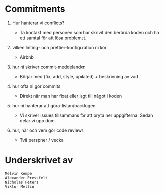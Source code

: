 # Commitments

1. Hur hanterar vi conflicts?
    - Ta kontakt med personen som har skrivit den berörda koden och ha ett samtal för att lösa problemet. 

2. vilken linting- och prettier-konfiguration ni kör
    - Airbnb

3. hur ni skriver commit-meddelanden
    - Börjar med (fix, add, style, updated) + beskrivning av vad

4. hur ofta ni gör commits
    - Direkt när man har fixat eller lagt till något i koden

5. hur ni hanterar att göra-listan/backlogen
    - Vi skriver issues tillsammans för att bryta ner uppgifterna. Sedan delar vi upp dom.
    
6. hur, när och vem gör code reviews
    - Två perspner / vecka


# Underskrivet av
    Melvin Kempe
    Alexander Pressfelt
    Nicholas Peters
    Viktor Mellin
